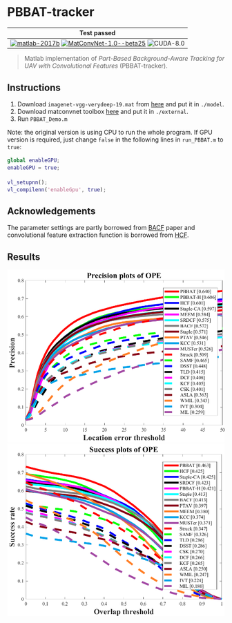 # PBBAT-tracker

| **Test passed**                                              |
| ------------------------------------------------------------ |
| [![matlab-2017b](https://img.shields.io/badge/matlab-2017b-yellow.svg)](https://www.mathworks.com/products/matlab.html) [![MatConvNet-1.0--beta25](https://img.shields.io/badge/MatConvNet-1.0--beta25%20-blue.svg)](http://www.vlfeat.org/matconvnet/download/matconvnet-1.0-beta25.tar.gz) ![CUDA-8.0](https://img.shields.io/badge/CUDA-8.0-green.svg) |

> Matlab implementation of *Part-Based Background-Aware Tracking for UAV  with Convolutional Features* (PBBAT-tracker).

## Instructions

1. Download `imagenet-vgg-verydeep-19.mat` from [here](http://www.vlfeat.org/matconvnet/models/imagenet-vgg-verydeep-19.mat) and put it in `./model`.
2. Download matconvnet toolbox [here](http://www.vlfeat.org/matconvnet/download/matconvnet-1.0-beta25.tar.gz) and put it in `./external`.
3. Run `PBBAT_Demo.m`

Note: the original version is using CPU to run the whole program. If GPU version is required, just change `false` in the following lines in `run_PBBAT.m` to `true`:

```matlab
global enableGPU;
enableGPU = true;

vl_setupnn();
vl_compilenn('enableGpu', true);
```
## Acknowledgements
The parameter settings are partly borrowed from [BACF](http://www.hamedkiani.com/bacf.html) paper and convolutional feature extraction function is borrowed from [HCF](https://github.com/jbhuang0604/CF2).

## Results

![](./results/error.png "Precision plot")
![](./results/overlap.png "Success plot")